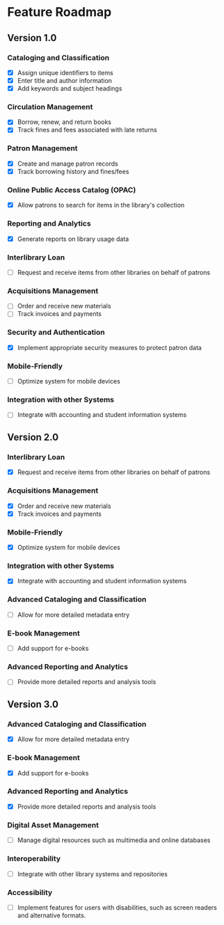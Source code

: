Feature Roadmap
===============

Version 1.0
-----------

### Cataloging and Classification

-   [x]  Assign unique identifiers to items
-   [x]  Enter title and author information
-   [x]  Add keywords and subject headings

### Circulation Management

-   [x]  Borrow, renew, and return books
-   [x]  Track fines and fees associated with late returns

### Patron Management

-   [x]  Create and manage patron records
-   [x]  Track borrowing history and fines/fees

### Online Public Access Catalog (OPAC)

-   [x]  Allow patrons to search for items in the library's collection

### Reporting and Analytics

-   [x]  Generate reports on library usage data

### Interlibrary Loan

-   [ ]  Request and receive items from other libraries on behalf of patrons

### Acquisitions Management

-   [ ]  Order and receive new materials
-   [ ]  Track invoices and payments

### Security and Authentication

-   [x]  Implement appropriate security measures to protect patron data

### Mobile-Friendly

-   [ ]  Optimize system for mobile devices

### Integration with other Systems

-   [ ]  Integrate with accounting and student information systems

Version 2.0
-----------

### Interlibrary Loan

-   [x]  Request and receive items from other libraries on behalf of patrons

### Acquisitions Management

-   [x]  Order and receive new materials
-   [x]  Track invoices and payments

### Mobile-Friendly

-   [x]  Optimize system for mobile devices

### Integration with other Systems

-   [x]  Integrate with accounting and student information systems

### Advanced Cataloging and Classification

-   [ ]  Allow for more detailed metadata entry

### E-book Management

-   [ ]  Add support for e-books

### Advanced Reporting and Analytics

-   [ ]  Provide more detailed reports and analysis tools

Version 3.0
-----------

### Advanced Cataloging and Classification

-   [x]  Allow for more detailed metadata entry

### E-book Management

-   [x]  Add support for e-books

### Advanced Reporting and Analytics

-   [x]  Provide more detailed reports and analysis tools

### Digital Asset Management

-   [ ]  Manage digital resources such as multimedia and online databases

### Interoperability

-   [ ]  Integrate with other library systems and repositories

### Accessibility

-   [ ]  Implement features for users with disabilities, such as screen readers and alternative formats.
